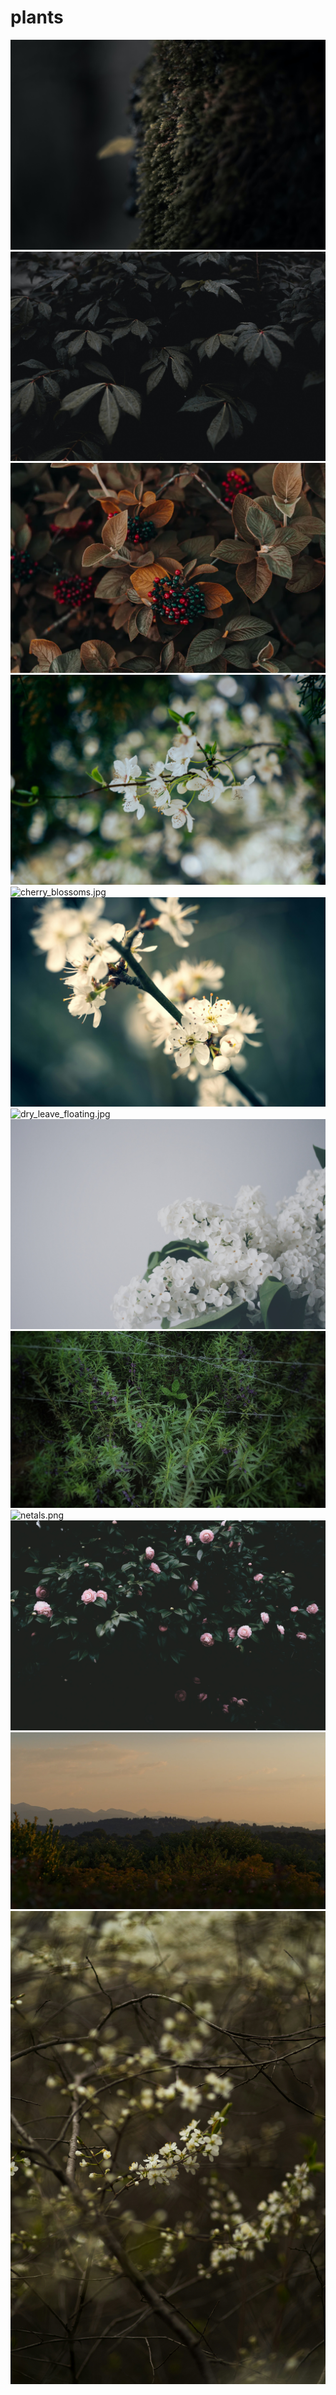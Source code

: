 # plants
<img src="a_close_up_of_a_plant.jpg" alt="a_close_up_of_a_plant.jpg">

<img src="a_group_of_black_leaves.jpg" alt="a_group_of_black_leaves.jpg">

<img src="berries.jpg" alt="berries.jpg">

<img src="blur_cherry.jpg" alt="blur_cherry.jpg">

<img src="cherry_blossoms.jpg" alt="cherry_blossoms.jpg">

<img src="close_up_cherry.jpg" alt="close_up_cherry.jpg">

<img src="dry_leave_floating.jpg" alt="dry_leave_floating.jpg">

<img src="flowers.jpg" alt="flowers.jpg">

<img src="grasslands.jpeg" alt="grasslands.jpeg">

<img src="netals.png" alt="netals.png">

<img src="pink_flowers_green_leaves.jpg" alt="pink_flowers_green_leaves.jpg">

<img src="pyrenees.jpg" alt="pyrenees.jpg">

<img src="sergey-kvint-QqJPVH95zPA-unsplash.jpg" alt="sergey-kvint-QqJPVH95zPA-unsplash.jpg">
